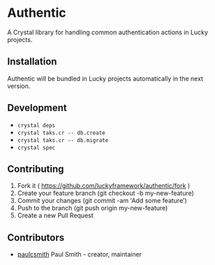 # Authentic

A Crystal library for handling common authentication actions in Lucky projects.

## Installation

Authentic will be bundled in Lucky projects automatically in the next version.

## Development

* `crystal deps`
* `crystal taks.cr -- db.create`
* `crystal taks.cr -- db.migrate`
* `crystal spec`

## Contributing

1.  Fork it ( https://github.com/luckyframework/authentic/fork )
2.  Create your feature branch (git checkout -b my-new-feature)
3.  Commit your changes (git commit -am 'Add some feature')
4.  Push to the branch (git push origin my-new-feature)
5.  Create a new Pull Request

## Contributors

* [paulcsmith](https://github.com/paulcsmith) Paul Smith - creator, maintainer
